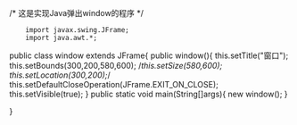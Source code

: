 /*
这是实现Java弹出window的程序
*/

        import javax.swing.JFrame;
        import java.awt.*;

public class window extends JFrame{
    public window(){
        this.setTitle("窗口");
        this.setBounds(300,200,580,600);
        /*this.setSize(580,600);
        this.setLocation(300,200);*/
        this.setDefaultCloseOperation(JFrame.EXIT_ON_CLOSE);
        this.setVisible(true);
    }
    public static void main(String[]args){
        new window();
    }

}
